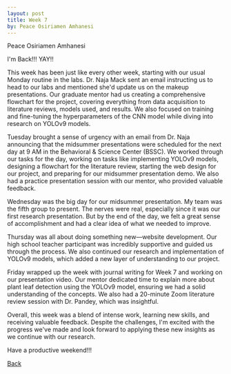 ```yaml
---
layout: post
title: Week 7
by: Peace Osiriamen Amhanesi
---
```

Peace Osiriamen Amhanesi
 
I'm Back!!! YAY!!

This week has been just like every other week, starting with our usual Monday routine in the labs. Dr. Naja Mack sent an email instructing us to head to our labs and mentioned she'd update us on the makeup presentations. Our graduate mentor had us creating a comprehensive flowchart for the project, covering everything from data acquisition to literature reviews, models used, and results. We also focused on training and fine-tuning the hyperparameters of the CNN model while diving into research on YOLOv9 models.

Tuesday brought a sense of urgency with an email from Dr. Naja announcing that the midsummer presentations were scheduled for the next day at 9 AM in the Behavioral & Science Center (BSSC). We worked through our tasks for the day, working on tasks like implementing YOLOv9 models, designing a flowchart for the literature review, starting the web design for our project, and preparing for our midsummer presentation demo. We also had a practice presentation session with our mentor, who provided valuable feedback.

Wednesday was the big day for our midsummer presentation. My team was the fifth group to present. The nerves were real, especially since it was our first research presentation. But by the end of the day, we felt a great sense of accomplishment and had a clear idea of what we needed to improve.

Thursday was all about doing something new—website development. Our high school teacher participant was incredibly supportive and guided us through the process. We also continued our research and implementation of YOLOv9 models, which added a new layer of understanding to our project.

Friday wrapped up the week with journal writing for Week 7 and working on our presentation video. Our mentor dedicated time to explain more about plant leaf detection using the YOLOv9 model, ensuring we had a solid understanding of the concepts. We also had a 20-minute Zoom literature review session with Dr. Pandey, which was insightful.

Overall, this week was a blend of intense work, learning new skills, and receiving valuable feedback. Despite the challenges, I'm excited with the progress we've made and look forward to applying these new insights as we continue with our research.

Have a productive weekend!!!


[Back](./)

